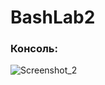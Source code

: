 # BashLab2

### Консоль:
![Screenshot_2](https://user-images.githubusercontent.com/86802257/159726731-62a059f1-444e-4a70-923b-af5277b93700.png)
